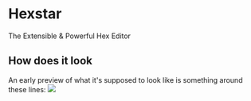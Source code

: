 # Hexstar
The Extensible &amp; Powerful Hex Editor

## How does it look
An early preview of what it's supposed to look like is something around these lines:
![](http://vgy.me/vzBQSF.png)
